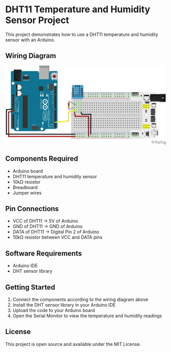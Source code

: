 # DHT11 Temperature and Humidity Sensor Project

This project demonstrates how to use a DHT11 temperature and humidity sensor with an Arduino.

## Wiring Diagram

![DHT11 Wiring Diagram](01.%20DHT11%20-%20Diagram_bb.png)

## Components Required
- Arduino board
- DHT11 temperature and humidity sensor
- 10kΩ resistor
- Breadboard
- Jumper wires

## Pin Connections
- VCC of DHT11 → 5V of Arduino
- GND of DHT11 → GND of Arduino
- DATA of DHT11 → Digital Pin 2 of Arduino
- 10kΩ resistor between VCC and DATA pins

## Software Requirements
- Arduino IDE
- DHT sensor library

## Getting Started
1. Connect the components according to the wiring diagram above
2. Install the DHT sensor library in your Arduino IDE
3. Upload the code to your Arduino board
4. Open the Serial Monitor to view the temperature and humidity readings

## License
This project is open source and available under the MIT License. 